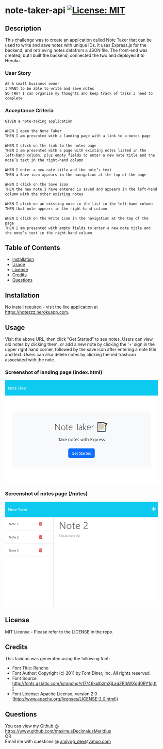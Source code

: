 # note-taker-api [![License: MIT](https://img.shields.io/badge/License-MIT-yellow.svg)](https://opensource.org/licenses/MIT)

## Description

This challenge was to create an application called Note Taker that can be used to write and save notes with unique IDs.  It uses Express.js for the backend, and retrieving notes datafrom a JSON file.  The front-end was created, but I built the backend, connected the two and deployed it to Heroku.

### User Story
```
AS A small business owner
I WANT to be able to write and save notes
SO THAT I can organize my thoughts and keep track of tasks I need to complete
```

### Acceptance Criteria
```
GIVEN a note-taking application

WHEN I open the Note Taker
THEN I am presented with a landing page with a link to a notes page

WHEN I click on the link to the notes page
THEN I am presented with a page with existing notes listed in the left-hand column, plus empty fields to enter a new note title and the note’s text in the right-hand column

WHEN I enter a new note title and the note’s text
THEN a Save icon appears in the navigation at the top of the page

WHEN I click on the Save icon
THEN the new note I have entered is saved and appears in the left-hand column with the other existing notes

WHEN I click on an existing note in the list in the left-hand column
THEN that note appears in the right-hand column

WHEN I click on the Write icon in the navigation at the top of the page
THEN I am presented with empty fields to enter a new note title and the note’s text in the right-hand column
```

## Table of Contents

- [Installation](#installation)
- [Usage](#usage)
- [License](#license)
- [Credits](#credits)
- [Questions](#questions)

## Installation

No install required - visit the live application at https://notezzz.herokuapp.com.

## Usage

Visit the above URL, then click "Get Started" to see notes.  Users can view old notes by clicking them, or add a new note by clicking the '+' sign in the upper right hand corner, followed by the save icon after entering a note title and text.  Users can also delete notes by clicking the red trashcan associated with the note.

### Screenshot of landing page (index.html)
![Index Thumbnail](./public/assets/images/index-thumbnail.png)

### Screenshot of notes page (/notes)
![Notes Thumbnail](./public/assets/images/notes-thumbnail.png)

## License

MIT License - Please refer to the LICENSE in the repo.

## Credits

This favicon was generated using the following font:

- Font Title: Rancho
- Font Author: Copyright (c) 2011 by Font Diner, Inc. All rights reserved.
- Font Source: http://fonts.gstatic.com/s/rancho/v17/46kulbzmXjLaqZRlbWXgd0RY1g.ttf
- Font License: Apache License, version 2.0 (http://www.apache.org/licenses/LICENSE-2.0.html))

## Questions

You can view my Github @ https://www.github.com/maximusDecimalusMeridius  
OR  
Email me with questions @ [andygg_dev@yahoo.com](mailto:andygg_dev@yahoo.com?subject=Question%20About%20note-taker-api%20App)
    